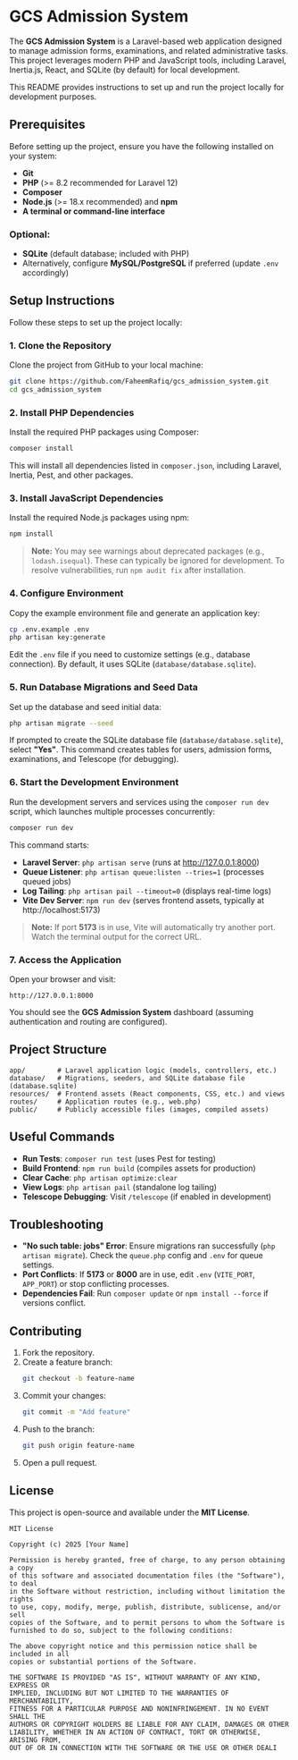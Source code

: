 # GCS Admission System

The **GCS Admission System** is a Laravel-based web application designed to manage admission forms, examinations, and related administrative tasks. This project leverages modern PHP and JavaScript tools, including Laravel, Inertia.js, React, and SQLite (by default) for local development.

This README provides instructions to set up and run the project locally for development purposes.

## Prerequisites

Before setting up the project, ensure you have the following installed on your system:

- **Git**
- **PHP** (>= 8.2 recommended for Laravel 12)
- **Composer**
- **Node.js** (>= 18.x recommended) and **npm**
- **A terminal or command-line interface**

### Optional:

- **SQLite** (default database; included with PHP)
- Alternatively, configure **MySQL/PostgreSQL** if preferred (update `.env` accordingly)

## Setup Instructions

Follow these steps to set up the project locally:

### 1. Clone the Repository
Clone the project from GitHub to your local machine:

```sh
git clone https://github.com/FaheemRafiq/gcs_admission_system.git
cd gcs_admission_system
```

### 2. Install PHP Dependencies
Install the required PHP packages using Composer:

```sh
composer install
```

This will install all dependencies listed in `composer.json`, including Laravel, Inertia, Pest, and other packages.

### 3. Install JavaScript Dependencies
Install the required Node.js packages using npm:

```sh
npm install
```

> **Note:** You may see warnings about deprecated packages (e.g., `lodash.isequal`). These can typically be ignored for development. To resolve vulnerabilities, run `npm audit fix` after installation.

### 4. Configure Environment
Copy the example environment file and generate an application key:

```sh
cp .env.example .env
php artisan key:generate
```

Edit the `.env` file if you need to customize settings (e.g., database connection). By default, it uses SQLite (`database/database.sqlite`).

### 5. Run Database Migrations and Seed Data
Set up the database and seed initial data:

```sh
php artisan migrate --seed
```

If prompted to create the SQLite database file (`database/database.sqlite`), select **"Yes"**. 
This command creates tables for users, admission forms, examinations, and Telescope (for debugging).

### 6. Start the Development Environment
Run the development servers and services using the `composer run dev` script, which launches multiple processes concurrently:

```sh
composer run dev
```

This command starts:

- **Laravel Server**: `php artisan serve` (runs at http://127.0.0.1:8000)
- **Queue Listener**: `php artisan queue:listen --tries=1` (processes queued jobs)
- **Log Tailing**: `php artisan pail --timeout=0` (displays real-time logs)
- **Vite Dev Server**: `npm run dev` (serves frontend assets, typically at http://localhost:5173)

> **Note:** If port **5173** is in use, Vite will automatically try another port. Watch the terminal output for the correct URL.

### 7. Access the Application
Open your browser and visit:

```
http://127.0.0.1:8000
```

You should see the **GCS Admission System** dashboard (assuming authentication and routing are configured).

## Project Structure

```
app/        # Laravel application logic (models, controllers, etc.)
database/   # Migrations, seeders, and SQLite database file (database.sqlite)
resources/  # Frontend assets (React components, CSS, etc.) and views
routes/     # Application routes (e.g., web.php)
public/     # Publicly accessible files (images, compiled assets)
```

## Useful Commands

- **Run Tests**: `composer run test` (uses Pest for testing)
- **Build Frontend**: `npm run build` (compiles assets for production)
- **Clear Cache**: `php artisan optimize:clear`
- **View Logs**: `php artisan pail` (standalone log tailing)
- **Telescope Debugging**: Visit `/telescope` (if enabled in development)

## Troubleshooting

- **"No such table: jobs" Error**: Ensure migrations ran successfully (`php artisan migrate`). Check the `queue.php` config and `.env` for queue settings.
- **Port Conflicts**: If **5173** or **8000** are in use, edit `.env` (`VITE_PORT`, `APP_PORT`) or stop conflicting processes.
- **Dependencies Fail**: Run `composer update` or `npm install --force` if versions conflict.

## Contributing

1. Fork the repository.
2. Create a feature branch:
   ```sh
   git checkout -b feature-name
   ```
3. Commit your changes:
   ```sh
   git commit -m "Add feature"
   ```
4. Push to the branch:
   ```sh
   git push origin feature-name
   ```
5. Open a pull request.

## License

This project is open-source and available under the **MIT License**.

```
MIT License

Copyright (c) 2025 [Your Name]

Permission is hereby granted, free of charge, to any person obtaining a copy
of this software and associated documentation files (the "Software"), to deal
in the Software without restriction, including without limitation the rights
to use, copy, modify, merge, publish, distribute, sublicense, and/or sell
copies of the Software, and to permit persons to whom the Software is
furnished to do so, subject to the following conditions:

The above copyright notice and this permission notice shall be included in all
copies or substantial portions of the Software.

THE SOFTWARE IS PROVIDED "AS IS", WITHOUT WARRANTY OF ANY KIND, EXPRESS OR
IMPLIED, INCLUDING BUT NOT LIMITED TO THE WARRANTIES OF MERCHANTABILITY,
FITNESS FOR A PARTICULAR PURPOSE AND NONINFRINGEMENT. IN NO EVENT SHALL THE
AUTHORS OR COPYRIGHT HOLDERS BE LIABLE FOR ANY CLAIM, DAMAGES OR OTHER
LIABILITY, WHETHER IN AN ACTION OF CONTRACT, TORT OR OTHERWISE, ARISING FROM,
OUT OF OR IN CONNECTION WITH THE SOFTWARE OR THE USE OR OTHER DEALI